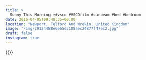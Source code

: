 ```yaml
---
title: >
  Sunny This Morning ☀️#vsco #VSCOfilm #sunbeam #bed #bedroom
date: 2016-04-05T09:48:35+00:00
location: "Newport, Telford And Wrekin, United Kingdom"
image: "/img/29124488e6e65e3108aec24877f47ec2.jpg"
draft: false
instagram: true
---
```


{{<photo src="/img/29124488e6e65e3108aec24877f47ec2.jpg">}}
